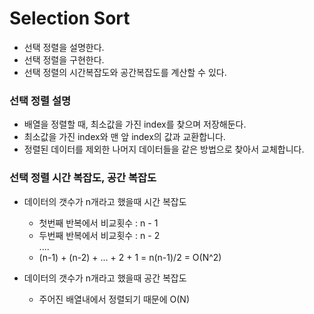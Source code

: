 # Selection Sort
- 선택 정렬을 설명한다.
- 선택 정렬을 구현한다.
- 선택 정렬의 시간복잡도와 공간복잡도를 계산할 수 있다.

### 선택 정렬 설명
- 배열을 정렬할 때, 최소값을 가진 index를 찾으며 저장해둔다.
- 최소값을 가진 index와 맨 앞 index의 값과 교환합니다.
- 정렬된 데이터를 제외한 나머지 데이터들을 같은 방법으로 찾아서 교체합니다.

### 선택 정렬 시간 복잡도, 공간 복잡도
- 데이터의 갯수가 n개라고 했을때 시간 복잡도
    - 첫번째 반복에서 비교횟수 : n - 1
    - 두번째 반복에서 비교횟수 : n - 2 <br>
       ....
    - (n-1) + (n-2) + ... + 2 + 1 = n(n-1)/2 = O(N^2)

- 데이터의 갯수가 n개라고 했을때 공간 복잡도
    - 주어진 배열내에서 정렬되기 때문에 O(N)